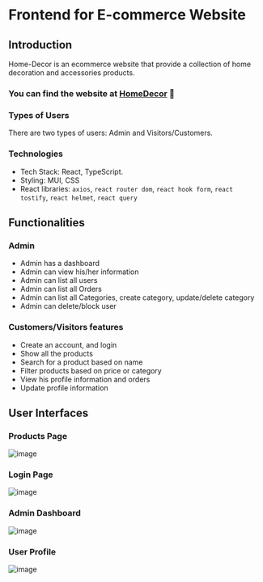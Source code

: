 # Frontend for E-commerce Website

## Introduction 
Home-Decor is an ecommerce website that provide a collection of home decoration and accessories products.
### You can find the website at [HomeDecor](https://main--home-decor-project.netlify.app/products) 🌟

### Types of Users
There are two types of users:  Admin and Visitors/Customers. 

### Technologies
  - Tech Stack: React, TypeScript. 
  - Styling:  MUI, CSS
  - React libraries: ``axios``, ``react router dom``, ``react hook form``, ``react tostify``, ``react helmet``, ``react query``
## Functionalities
### Admin
  - Admin has a dashboard
  - Admin can view his/her information
  - Admin can list all users
  - Admin can list all Orders
  - Admin can list all Categories, create category, update/delete category
  - Admin can delete/block user
    
### Customers/Visitors features
  - Create an account, and login
  - Show all the products
  - Search for a product based on name
  - Filter products based on price or category
  - View his profile information and orders
  - Update profile information

## User Interfaces
### Products Page
![image](https://github.com/ReemOthm/home-decor-frontend/assets/86829326/1168e0a6-5c86-44f8-9807-9f427c6f1559)
### Login Page
![image](https://github.com/ReemOthm/home-decor-frontend/assets/86829326/c382b690-cc2e-49d1-ad17-9cdacc74133a)
### Admin Dashboard
![image](https://github.com/ReemOthm/home-decor-frontend/assets/86829326/f7008f51-97ee-40d1-b85f-863ca5af768c)
### User Profile
![image](https://github.com/ReemOthm/home-decor-frontend/assets/86829326/ceb5c22d-1131-41d4-9388-5a4010740ce7)



